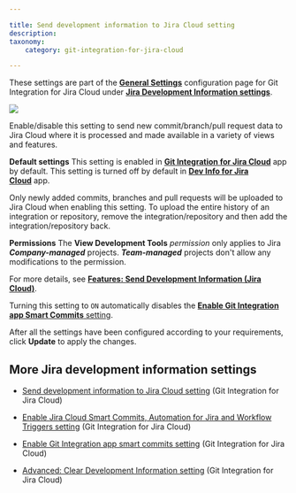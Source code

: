 ```yaml
---

title: Send development information to Jira Cloud setting
description:
taxonomy:
    category: git-integration-for-jira-cloud

---
```


These settings are part of the [**General Settings**](/git-integration-for-jira-cloud/General-Settings) configuration page for Git Integration for Jira Cloud under [**Jira Development Information settings**](/git-integration-for-jira-cloud/jira-development-information-settings/).

![](https://bigbrassband.atlassian.net/wiki/download/thumbnails/1207829176/gitcloud-gencfg-jira-dev-info-send-to-cloud.png?version=1&modificationDate=1645097991562&cacheVersion=1&api=v2&width=548&height=253)

Enable/disable this setting to send new commit/branch/pull request data to Jira Cloud where it is processed and made available in a variety of views and features.

**Default settings**
This setting is enabled in [**Git Integration for Jira Cloud**](https://marketplace.atlassian.com/apps/4984/git-integration-for-jira?tab=overview&hosting=cloud) app by default.
This setting is turned off by default in [**Dev Info for Jira Cloud**](https://marketplace.atlassian.com/apps/1219270/dev-info-for-jira?hosting=cloud&tab=overview) app.


Only newly added commits, branches and pull requests will be uploaded to Jira Cloud when enabling this setting. To upload the entire history of an integration or repository, remove the integration/repository and then add the integration/repository back.

**Permissions**
The **View Development Tools** _permission_ only applies to Jira _**Company-managed**_ projects. _**Team-managed**_ projects don't allow any modifications to the permission.


For more details, see [**Features: Send Development Information (Jira Cloud)**](/git-integration-for-jira-cloud/send-development-information-to-jira-cloud-setting/).

Turning this setting to `ON` automatically disables the [**Enable Git Integration app Smart Commits** setting](/git-integration-for-jira-cloud/enable-git-integration-app-smart-commits-setting/).


After all the settings have been configured according to your requirements, click **Update** to apply the changes.

## More Jira development information settings

*   [Send development information to Jira Cloud setting](/git-integration-for-jira-cloud/send-development-information-to-jira-cloud-setting/) (Git Integration for Jira Cloud)

*   [Enable Jira Cloud Smart Commits, Automation for Jira and Workflow Triggers setting](/git-integration-for-jira-cloud/enable-jira-cloud-smart-commits-automation-for-jira-and-workflow-triggers-setting/) (Git Integration for Jira Cloud)

*   [Enable Git Integration app smart commits setting](/git-integration-for-jira-cloud/enable-git-integration-app-smart-commits-setting/) (Git Integration for Jira Cloud)

*   [Advanced: Clear Development Information setting](/git-integration-for-jira-cloud/advanced-clear-development-information-setting/) (Git Integration for Jira Cloud)

